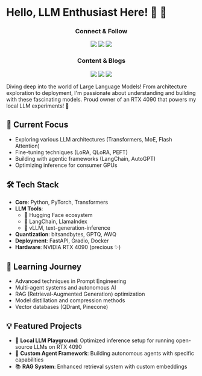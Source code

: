 
# Hello, LLM Enthusiast Here! 👋 🤖

<div align="center">
    
### Connect & Follow
[![](https://img.shields.io/badge/LinkedIn-0077B5?style=for-the-badge&logo=linkedin&logoColor=white)](https://www.linkedin.com/in/perovicmitar)
[![](https://img.shields.io/badge/Twitter-1DA1F2?style=for-the-badge&logo=twitter&logoColor=white)](https://twitter.com/permitt_ai)
[![](https://img.shields.io/badge/Hugging%20Face-FFE033?style=for-the-badge&logo=huggingface&logoColor=black)](https://huggingface.co/permitt)

### Content & Blogs
[![](https://img.shields.io/badge/YouTube-FF0000?style=for-the-badge&logo=youtube&logoColor=white)](https://youtube.com/@permitt_ai)
[![](https://img.shields.io/badge/Medium-12100E?style=for-the-badge&logo=medium&logoColor=white)](https://medium.com/@permitt)
[![](https://img.shields.io/badge/Substack-FF6719?style=for-the-badge&logo=substack&logoColor=white)](https://substack.com/@permitt)

</div>

Diving deep into the world of Large Language Models! From architecture exploration to deployment, I'm passionate about understanding and building with these fascinating models. Proud owner of an RTX 4090 that powers my local LLM experiments! 🚀

## 🔭 Current Focus
- Exploring various LLM architectures (Transformers, MoE, Flash Attention)
- Fine-tuning techniques (LoRA, QLoRA, PEFT)
- Building with agentic frameworks (LangChain, AutoGPT)
- Optimizing inference for consumer GPUs

## 🛠️ Tech Stack
- **Core**: Python, PyTorch, Transformers
- **LLM Tools**: 
  - 🤗 Hugging Face ecosystem
  - 🦜 LangChain, LlamaIndex
  - 🚀 vLLM, text-generation-inference
- **Quantization**: bitsandbytes, GPTQ, AWQ
- **Deployment**: FastAPI, Gradio, Docker
- **Hardware**: NVIDIA RTX 4090 (precious ✨)

## 🌱 Learning Journey
- Advanced techniques in Prompt Engineering
- Multi-agent systems and autonomous AI
- RAG (Retrieval-Augmented Generation) optimization
- Model distillation and compression methods
- Vector databases (QDrant, Pinecone)

## 💡 Featured Projects
- 🧠 **Local LLM Playground**: Optimized inference setup for running open-source LLMs on RTX 4090
- 🤖 **Custom Agent Framework**: Building autonomous agents with specific capabilities
- 📚 **RAG System**: Enhanced retrieval system with custom embeddings






